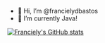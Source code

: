 - 👋 Hi, I’m @francielydbastos
- 🌱 I’m currently Java!

[![Franciely's GitHub stats](https://github-readme-stats.vercel.app/api?username=francielydbastos)](https://github.com/francielydbastos/github-readme-stats)


<!---
francielydbastos/francielydbastos is a ✨ special ✨ repository because its `README.md` (this file) appears on your GitHub profile.
You can click the Preview link to take a look at your changes.
--->
